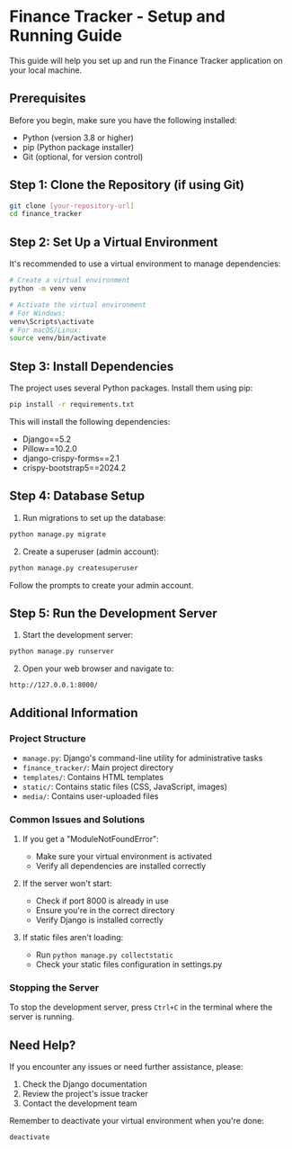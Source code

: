 # Finance Tracker - Setup and Running Guide

This guide will help you set up and run the Finance Tracker application on your local machine.

## Prerequisites

Before you begin, make sure you have the following installed:
- Python (version 3.8 or higher)
- pip (Python package installer)
- Git (optional, for version control)

## Step 1: Clone the Repository (if using Git)
```bash
git clone [your-repository-url]
cd finance_tracker
```

## Step 2: Set Up a Virtual Environment
It's recommended to use a virtual environment to manage dependencies:

```bash
# Create a virtual environment
python -m venv venv

# Activate the virtual environment
# For Windows:
venv\Scripts\activate
# For macOS/Linux:
source venv/bin/activate
```

## Step 3: Install Dependencies
The project uses several Python packages. Install them using pip:

```bash
pip install -r requirements.txt
```

This will install the following dependencies:
- Django==5.2
- Pillow==10.2.0
- django-crispy-forms==2.1
- crispy-bootstrap5==2024.2

## Step 4: Database Setup
1. Run migrations to set up the database:
```bash
python manage.py migrate
```

2. Create a superuser (admin account):
```bash
python manage.py createsuperuser
```
Follow the prompts to create your admin account.

## Step 5: Run the Development Server
1. Start the development server:
```bash
python manage.py runserver
```

2. Open your web browser and navigate to:
```
http://127.0.0.1:8000/
```

## Additional Information

### Project Structure
- `manage.py`: Django's command-line utility for administrative tasks
- `finance_tracker/`: Main project directory
- `templates/`: Contains HTML templates
- `static/`: Contains static files (CSS, JavaScript, images)
- `media/`: Contains user-uploaded files

### Common Issues and Solutions
1. If you get a "ModuleNotFoundError":
   - Make sure your virtual environment is activated
   - Verify all dependencies are installed correctly

2. If the server won't start:
   - Check if port 8000 is already in use
   - Ensure you're in the correct directory
   - Verify Django is installed correctly

3. If static files aren't loading:
   - Run `python manage.py collectstatic`
   - Check your static files configuration in settings.py

### Stopping the Server
To stop the development server, press `Ctrl+C` in the terminal where the server is running.

## Need Help?
If you encounter any issues or need further assistance, please:
1. Check the Django documentation
2. Review the project's issue tracker
3. Contact the development team

Remember to deactivate your virtual environment when you're done:
```bash
deactivate
``` 